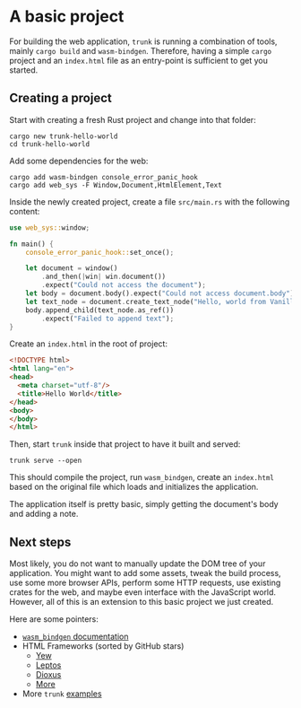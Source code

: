 # A basic project

For building the web application, `trunk` is running a combination of tools, mainly `cargo build` and `wasm-bindgen`.
Therefore, having a simple `cargo` project and an `index.html` file as an entry-point is sufficient to get you started.

## Creating a project

Start with creating a fresh Rust project and change into that folder:

```shell
cargo new trunk-hello-world
cd trunk-hello-world
```

Add some dependencies for the web:

```shell
cargo add wasm-bindgen console_error_panic_hook
cargo add web_sys -F Window,Document,HtmlElement,Text
```

Inside the newly created project, create a file `src/main.rs` with the following content:

```rust
use web_sys::window;

fn main() {
    console_error_panic_hook::set_once();

    let document = window()
        .and_then(|win| win.document())
        .expect("Could not access the document");
    let body = document.body().expect("Could not access document.body");
    let text_node = document.create_text_node("Hello, world from Vanilla Rust!");
    body.append_child(text_node.as_ref())
        .expect("Failed to append text");
}
```

Create an `index.html` in the root of project:

```html
<!DOCTYPE html>
<html lang="en">
<head>
  <meta charset="utf-8"/>
  <title>Hello World</title>
</head>
<body>
</body>
</html>
```

Then, start `trunk` inside that project to have it built and served:

```shell
trunk serve --open
```

This should compile the project, run `wasm_bindgen`, create an `index.html` based on the original file which loads and
initializes the application.

The application itself is pretty basic, simply getting the document's body and adding a note.

## Next steps

Most likely, you do not want to manually update the DOM tree of your application. You might want to add some assets,
tweak the build process, use some more browser APIs, perform some HTTP requests, use existing crates for the web, and
maybe even interface with the JavaScript world. However, all of this is an extension to this basic project we just
created.

Here are some pointers:

* [`wasm_bindgen` documentation](https://rustwasm.github.io/wasm-bindgen)
* HTML Frameworks (sorted by GitHub stars)
    * [Yew](https://yew.rs/)
    * [Leptos](https://github.com/gbj/leptos)
    * [Dioxus](https://dioxuslabs.com/)
    * [More](https://github.com/flosse/rust-web-framework-comparison?tab=readme-ov-file#frontend-frameworks-wasm)
* More `trunk` [examples](https://github.com/trunk-rs/trunk/tree/main/examples)
